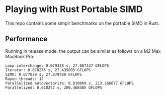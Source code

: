 # Playing with Rust Portable SIMD

This repo contains some simplr benchmarks on the portable SIMD in Rust.

## Performance

Running in release mode, the output can be similar as follows on a M2 Max MacBook Pro:

```text
Loop interchange: 0.079338 s, 27.067447 GFLOPS
Iterator: 0.078275 s, 27.435095 GFLOPS
SIMD: 0.077029 s, 27.878780 GFLOPS
Rayon threads: 12
Parallelized autovectorize: 0.010069 s, 213.266677 GFLOPS
Parallelized: 0.010252 s, 209.468485 GFLOPS
```
